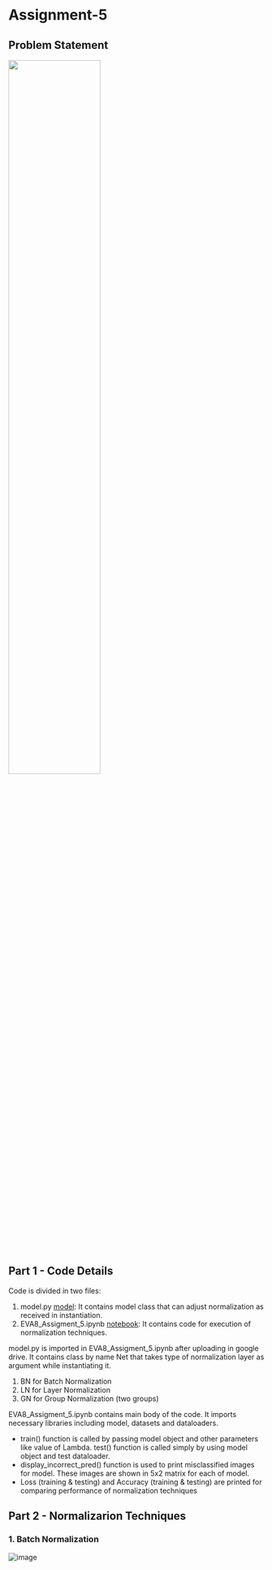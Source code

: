 # Assignment-5

## Problem Statement

<img src="https://user-images.githubusercontent.com/120099863/214882850-b39d3b33-d282-4a11-8f07-33def24a9fcd.png" width=60% height=60%>

## Part 1 - Code Details

Code is divided in two files:
1. model.py [model](model.py): It contains model class that can adjust normalization as received in instantiation.
2. EVA8_Assigment_5.ipynb [notebook](EVA8_Assigment_5.ipynb): It contains code for execution of normalization techniques.

model.py is imported in EVA8_Assigment_5.ipynb after uploading in google drive. It contains class by name Net that takes type of normalization layer as argument while instantiating it.

1. BN for Batch Normalization
2. LN for Layer Normalization 
3. GN for Group Normalization (two groups)

EVA8_Assigment_5.ipynb contains main body of the code. It imports necessary libraries including model, datasets and dataloaders.

* train() function is called by passing model object and other parameters like value of Lambda. test() function is called simply by using model object and test dataloader.
* display_incorrect_pred() function is used to print misclassified images for model. These images are shown in 5x2 matrix for each of model.
* Loss (training & testing) and Accuracy (training & testing) are printed for comparing performance of normalization techniques

## Part 2 - Normalizarion Techniques

### 1. Batch Normalization

![image](https://user-images.githubusercontent.com/120099863/214893917-a54d8629-f420-4206-9606-f3326121beca.png)






